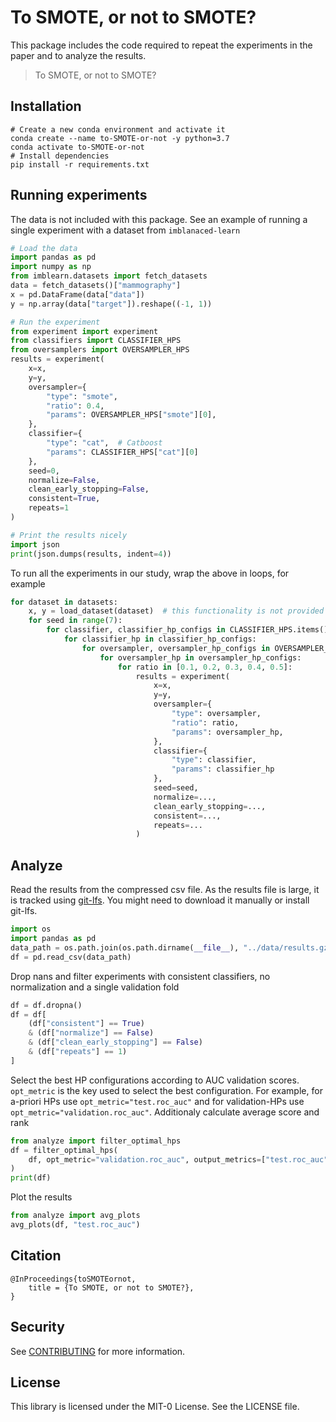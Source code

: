 # To SMOTE, or not to SMOTE?
This package includes the code required to repeat the experiments in the paper and to analyze 
the results.

> To SMOTE, or not to SMOTE?

## Installation
```
# Create a new conda environment and activate it
conda create --name to-SMOTE-or-not -y python=3.7
conda activate to-SMOTE-or-not
# Install dependencies
pip install -r requirements.txt
```

## Running experiments
The data is not included with this package. See an example of running a single experiment with a dataset from 
`imblanaced-learn`
```python
# Load the data
import pandas as pd
import numpy as np
from imblearn.datasets import fetch_datasets
data = fetch_datasets()["mammography"]
x = pd.DataFrame(data["data"])
y = np.array(data["target"]).reshape((-1, 1))

# Run the experiment
from experiment import experiment
from classifiers import CLASSIFIER_HPS
from oversamplers import OVERSAMPLER_HPS
results = experiment(
    x=x,
    y=y,
    oversampler={
        "type": "smote",
        "ratio": 0.4,
        "params": OVERSAMPLER_HPS["smote"][0],
    },
    classifier={
        "type": "cat",  # Catboost
        "params": CLASSIFIER_HPS["cat"][0]
    },
    seed=0,
    normalize=False,
    clean_early_stopping=False,
    consistent=True,
    repeats=1
)

# Print the results nicely
import json
print(json.dumps(results, indent=4))
```
To run all the experiments in our study, wrap the above in loops, for example
```python
for dataset in datasets:
    x, y = load_dataset(dataset)  # this functionality is not provided
    for seed in range(7):
        for classifier, classifier_hp_configs in CLASSIFIER_HPS.items():
            for classifier_hp in classifier_hp_configs:
                for oversampler, oversampler_hp_configs in OVERSAMPLER_HPS.items():
                    for oversampler_hp in oversampler_hp_configs:
                        for ratio in [0.1, 0.2, 0.3, 0.4, 0.5]:
                            results = experiment(
                                x=x,
                                y=y,
                                oversampler={
                                    "type": oversampler,
                                    "ratio": ratio,
                                    "params": oversampler_hp,
                                },
                                classifier={
                                    "type": classifier,
                                    "params": classifier_hp
                                },
                                seed=seed,
                                normalize=...,
                                clean_early_stopping=...,
                                consistent=...,
                                repeats=...
                            )
```
## Analyze
Read the results from the compressed csv file. As the results file is large, it is tracked using
[git-lfs](https://git-lfs.github.com/). You might need to download it manually or install git-lfs.
```python
import os
import pandas as pd
data_path = os.path.join(os.path.dirname(__file__), "../data/results.gz")
df = pd.read_csv(data_path)
```
Drop nans and filter experiments with consistent classifiers, no normalization and a single
validation fold
```python
df = df.dropna()
df = df[
    (df["consistent"] == True)
    & (df["normalize"] == False)
    & (df["clean_early_stopping"] == False)
    & (df["repeats"] == 1)
]
```

Select the best HP configurations according to AUC validation scores. `opt_metric` is the key
used to select the best configuration. For example, for a-priori HPs use `opt_metric="test.roc_auc"`
and for validation-HPs use `opt_metric="validation.roc_auc"`. Additionaly calculate average score and rank
```python
from analyze import filter_optimal_hps
df = filter_optimal_hps(
    df, opt_metric="validation.roc_auc", output_metrics=["test.roc_auc"]
)
print(df)
```
Plot the results
```python
from analyze import avg_plots
avg_plots(df, "test.roc_auc")
```
## Citation
```
@InProceedings{toSMOTEornot,
    title = {To SMOTE, or not to SMOTE?},
}
```

## Security

See [CONTRIBUTING](CONTRIBUTING.md#security-issue-notifications) for more information.

## License

This library is licensed under the MIT-0 License. See the LICENSE file.

